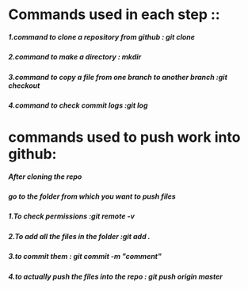 # Commands used in each step :: 
##### 1.command to clone a repository from github : git clone <url of the github repo>
##### 2.command to make a directory : mkdir<filename>
##### 3.command to copy a file from one branch to another branch :git checkout <remote branch> <Relative path of the file to be copied from the other branch>
##### 4.command to check commit logs :git log

# commands used to push work into github:
##### After cloning the repo
##### go to the folder from which you want to push files 
##### 1.To check permissions :git remote -v
##### 2.To add all the files in the folder :git add .
##### 3.to commit them : git commit -m "comment"
##### 4.to actually push the files into the repo : git push origin master  
